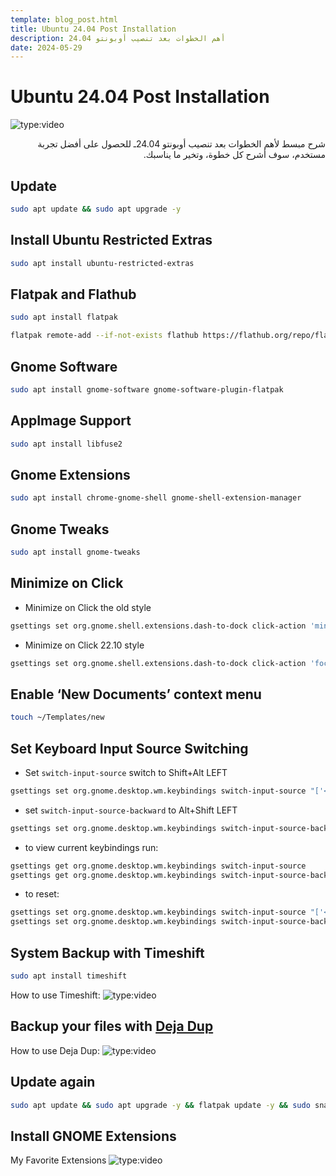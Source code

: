 ```yaml
---
template: blog_post.html
title: Ubuntu 24.04 Post Installation
description: أهم الخطوات بعد تنصيب أوبونتو 24.04
date: 2024-05-29
---
```


# Ubuntu 24.04 Post Installation

![type:video](https://www.youtube.com/embed/RGNtZu5nIRM)

<div dir="rtl">
شرح مبسط لأهم الخطوات بعد تنصيب أوبونتو 24.04ـ للحصول على أفضل تجربة مستخدم،
سوف أشرح كل خطوة، وتخير ما يناسبك.
</div>

<p hidden>#more</p>

## Update

```sh
sudo apt update && sudo apt upgrade -y
```

## Install Ubuntu Restricted Extras

```sh
sudo apt install ubuntu-restricted-extras
```

## Flatpak and Flathub

```sh
sudo apt install flatpak
```
```sh
flatpak remote-add --if-not-exists flathub https://flathub.org/repo/flathub.flatpakrepo
```

## Gnome Software

```sh
sudo apt install gnome-software gnome-software-plugin-flatpak
```

## AppImage Support

```sh
sudo apt install libfuse2
```

## Gnome Extensions

```sh
sudo apt install chrome-gnome-shell gnome-shell-extension-manager
```

## Gnome Tweaks

```sh
sudo apt install gnome-tweaks
```

## Minimize on Click

- Minimize on Click the old style

```sh
gsettings set org.gnome.shell.extensions.dash-to-dock click-action 'minimize'
```

- Minimize on Click 22.10 style

```sh
gsettings set org.gnome.shell.extensions.dash-to-dock click-action 'focus-minimize-or-appspread'
```

## Enable ‘New Documents’ context menu

```sh
touch ~/Templates/new
```

## Set Keyboard Input Source Switching

* Set `switch-input-source` switch to Shift+Alt LEFT

```bash
gsettings set org.gnome.desktop.wm.keybindings switch-input-source "['<Shift>Alt_L']"
```

* set `switch-input-source-backward` to Alt+Shift LEFT

```bash
gsettings set org.gnome.desktop.wm.keybindings switch-input-source-backward "['<Alt>Shift_L']"
```

* to view current keybindings run:

```bash
gsettings get org.gnome.desktop.wm.keybindings switch-input-source
gsettings get org.gnome.desktop.wm.keybindings switch-input-source-backward
```

* to reset:

```sh
gsettings set org.gnome.desktop.wm.keybindings switch-input-source "['<Super>space', 'XF86Keyboard']"
gsettings set org.gnome.desktop.wm.keybindings switch-input-source-backward "['<Shift><Super>space', '<Shift>XF86Keyboard']"
```

## System Backup with Timeshift

```sh
sudo apt install timeshift
```

How to use Timeshift:
![type:video](https://www.youtube.com/embed/8cz28-r-xPc)

## Backup your files with [Deja Dup](https://flathub.org/apps/details/org.gnome.DejaDup)

How to use Deja Dup:
![type:video](https://www.youtube.com/embed/7eljgBxLWug)

## Update again

```sh
sudo apt update && sudo apt upgrade -y && flatpak update -y && sudo snap refresh
```

## Install GNOME Extensions

My Favorite Extensions
![type:video](https://www.youtube.com/embed/6yEJ43LLIJg)
